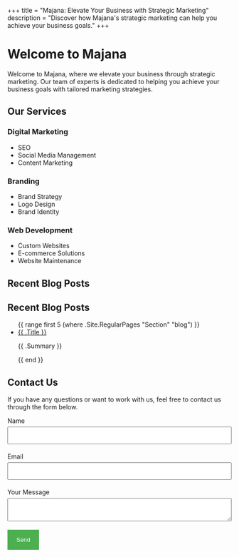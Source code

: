+++
title = "Majana: Elevate Your Business with Strategic Marketing"
description = "Discover how Majana's strategic marketing can help you achieve your business goals."
+++

# Welcome to Majana

Welcome to Majana, where we elevate your business through strategic marketing. Our team of experts is dedicated to helping you achieve your business goals with tailored marketing strategies.

## Our Services

### Digital Marketing
- SEO
- Social Media Management
- Content Marketing

### Branding
- Brand Strategy
- Logo Design
- Brand Identity

### Web Development
- Custom Websites
- E-commerce Solutions
- Website Maintenance

## Recent Blog Posts

<h2>Recent Blog Posts</h2>
<ul>
  {{ range first 5 (where .Site.RegularPages "Section" "blog") }}
    <li>
      <a href="{{ .RelPermalink }}">{{ .Title }}</a>
      <p>{{ .Summary }}</p>
    </li>
  {{ end }}
</ul>

## Contact Us

If you have any questions or want to work with us, feel free to contact us through the form below.

<form name="contact" method="POST" netlify>
  <p>
    <label>Name <input type="text" name="name" required style="width: 100%; padding: 10px; margin: 5px 0;" /></label>
  </p>
  <p>
    <label>Email <input type="email" name="email" required style="width: 100%; padding: 10px; margin: 5px 0;" /></label>
  </p>
  <p>
    <label>Your Message <textarea name="message" required style="width: 100%; padding: 10px; margin: 5px 0;"></textarea></label>
  </p>
  <p>
    <button type="submit" style="background-color: #4CAF50; color: white; padding: 15px 20px; border: none; cursor: pointer;">Send</button>
  </p>
</form>
